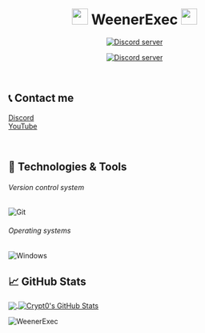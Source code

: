 <h1 align="center">
<img src="" height="32" />
WeenerExec
<img src="" height="32" />
</h1>
<p align="center">
  <a href=""><img src="" alt="Discord server"></a>
</p>
<p align="center">
  <a href=""><img src="" alt="Discord server"></a>
</p>

<br>


## 📞 Contact me

[Discord](https://www.discord.gg/)
<br>
[YouTube]()

<br />

## 🔧 Technologies & Tools


###### Version control system

![Git](https://img.shields.io/badge/-Git-000000?style=flat&logo=Git&logoColor=F05032)

###### Operating systems

![Windows](https://img.shields.io/badge/-Windows-000000?style=flat&logo=Windows&logoColor=FCC624)


## &#x1f4c8; GitHub Stats

<a href="https://github.com/WeenerExec">
  <img align="center" src="https://github-readme-stats.vercel.app/api/top-langs/?username=OldModz95-YTB&hide=java,html&title_color=ffffff&text_color=c9cacc&icon_color=2bbc8a&bg_color=1d1f21" />
</>
<a href="https://github.com/WeenerExec">
  <img align="center" src="https://github-readme-stats.vercel.app/api?username=OldModz95-YTB&show_icons=true&line_height=27&count_private=true&title_color=ffffff&text_color=c9cacc&icon_color=ffff00&bg_color=1d1f21" alt="Crypt0's GitHub Stats" />
</a>

<p align="left"> <img src="https://komarev.com/ghpvc/?username=WeenerExec" alt="WeenerExec" /> </p>
